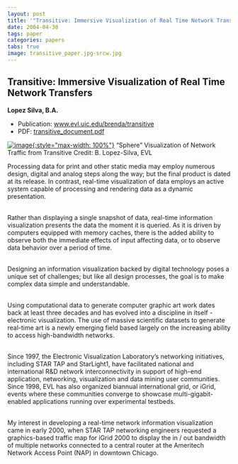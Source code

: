 ```yaml
---
layout: post
title: '"Transitive: Immersive Visualization of Real Time Network Transfers"'
date: 2004-04-30
tags: paper
categories: papers
tabs: true
image: transitive_paper.jpg-srcw.jpg
---
```


## Transitive: Immersive Visualization of Real Time Network Transfers
**Lopez Silva, B.A.**
- Publication: www.evl.uic.edu/brenda/transitive
- PDF: [transitive_document.pdf](/documents/transitive_document.pdf)


[![image](https://www.evl.uic.edu/output/originals/transitive_paper.jpg-srcw.jpg){:style="max-width: 100%"}](https://www.evl.uic.edu/output/originals/transitive_paper.jpg-srcw.jpg)
&ldquo;Sphere&rdquo; Visualization of Network Traffic from Transitive
Credit: B. Lopez-Silva, EVL

Processing data for print and other static media may employ numerous design, digital and analog steps along the way; but the final product is dated at its release. In contrast, real-time visualization of data employs an active system capable of processing and rendering data as a dynamic presentation.<br><br>

Rather than displaying a single snapshot of data, real-time information visualization presents the data the moment it is queried. As it is driven by computers equipped with memory caches, there is the added ability to observe both the immediate effects of input affecting data, or to observe data behavior over a period of time.<br><br>

Designing an information visualization backed by digital technology poses a unique set of challenges; but like all design processes, the goal is to make complex data simple and understandable.<br><br>

Using computational data to generate computer graphic art work dates back at least three decades and has evolved into a discipline in itself - electronic visualization. The use of massive scientific datasets to generate real-time art is a newly emerging field based largely on the increasing ability to access high-bandwidth networks.<br><br>

Since 1997, the Electronic Visualization Laboratory&rsquo;s networking initiatives, including STAR TAP and StarLight1, have facilitated national and international R&amp;D network interconnectivity in support of high-end application, networking, visualization and data mining user communities. Since 1998, EVL has also organized biannual international grid, or iGrid, events where these communities converge to showcase multi-gigabit-enabled applications running over experimental testbeds.<br><br>

My interest in developing a real-time network information visualization came in early 2000, when STAR TAP networking engineers requested a graphics-based traffic map for iGrid 2000 to display the in / out bandwidth of multiple networks connected to a central router at the Ameritech Network Access Point (NAP) in downtown Chicago.